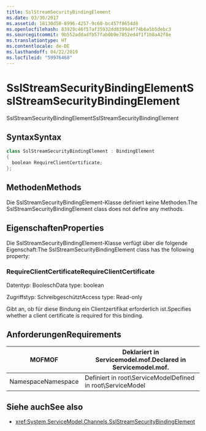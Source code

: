```yaml
---
title: SslStreamSecurityBindingElement
ms.date: 03/30/2017
ms.assetid: 18130d50-8996-4257-9c60-bc457f8654d8
ms.openlocfilehash: 83929c46f57af35932dd8399d4f74b6a5b5debc3
ms.sourcegitcommit: 9b552addadfb57fab0b9e7852ed4f1f1b8a42f8e
ms.translationtype: HT
ms.contentlocale: de-DE
ms.lasthandoff: 04/22/2019
ms.locfileid: "59976468"
---
```

# <a name="sslstreamsecuritybindingelement"></a><span data-ttu-id="06f7e-102">SslStreamSecurityBindingElement</span><span class="sxs-lookup"><span data-stu-id="06f7e-102">SslStreamSecurityBindingElement</span></span>
<span data-ttu-id="06f7e-103">SslStreamSecurityBindingElement</span><span class="sxs-lookup"><span data-stu-id="06f7e-103">SslStreamSecurityBindingElement</span></span>  
  
## <a name="syntax"></a><span data-ttu-id="06f7e-104">Syntax</span><span class="sxs-lookup"><span data-stu-id="06f7e-104">Syntax</span></span>  
  
```csharp
class SslStreamSecurityBindingElement : BindingElement  
{  
  boolean RequireClientCertificate;  
};  
```  
  
## <a name="methods"></a><span data-ttu-id="06f7e-105">Methoden</span><span class="sxs-lookup"><span data-stu-id="06f7e-105">Methods</span></span>  
 <span data-ttu-id="06f7e-106">Die SslStreamSecurityBindingElement-Klasse definiert keine Methoden.</span><span class="sxs-lookup"><span data-stu-id="06f7e-106">The SslStreamSecurityBindingElement class does not define any methods.</span></span>  
  
## <a name="properties"></a><span data-ttu-id="06f7e-107">Eigenschaften</span><span class="sxs-lookup"><span data-stu-id="06f7e-107">Properties</span></span>  
 <span data-ttu-id="06f7e-108">Die SslStreamSecurityBindingElement-Klasse verfügt über die folgende Eigenschaft:</span><span class="sxs-lookup"><span data-stu-id="06f7e-108">The SslStreamSecurityBindingElement class has the following property:</span></span>  
  
### <a name="requireclientcertificate"></a><span data-ttu-id="06f7e-109">RequireClientCertificate</span><span class="sxs-lookup"><span data-stu-id="06f7e-109">RequireClientCertificate</span></span>  
 <span data-ttu-id="06f7e-110">Datentyp: Boolesch</span><span class="sxs-lookup"><span data-stu-id="06f7e-110">Data type: boolean</span></span>  
  
 <span data-ttu-id="06f7e-111">Zugriffstyp: Schreibgeschützt</span><span class="sxs-lookup"><span data-stu-id="06f7e-111">Access type: Read-only</span></span>  
  
 <span data-ttu-id="06f7e-112">Gibt an, ob für diese Bindung ein Clientzertifikat erforderlich ist.</span><span class="sxs-lookup"><span data-stu-id="06f7e-112">Specifies whether a client certificate is required for this binding.</span></span>  
  
## <a name="requirements"></a><span data-ttu-id="06f7e-113">Anforderungen</span><span class="sxs-lookup"><span data-stu-id="06f7e-113">Requirements</span></span>  
  
|<span data-ttu-id="06f7e-114">MOF</span><span class="sxs-lookup"><span data-stu-id="06f7e-114">MOF</span></span>|<span data-ttu-id="06f7e-115">Deklariert in Servicemodel.mof.</span><span class="sxs-lookup"><span data-stu-id="06f7e-115">Declared in Servicemodel.mof.</span></span>|  
|---------|-----------------------------------|  
|<span data-ttu-id="06f7e-116">Namespace</span><span class="sxs-lookup"><span data-stu-id="06f7e-116">Namespace</span></span>|<span data-ttu-id="06f7e-117">Definiert in root\ServiceModel</span><span class="sxs-lookup"><span data-stu-id="06f7e-117">Defined in root\ServiceModel</span></span>|  
  
## <a name="see-also"></a><span data-ttu-id="06f7e-118">Siehe auch</span><span class="sxs-lookup"><span data-stu-id="06f7e-118">See also</span></span>

- <xref:System.ServiceModel.Channels.SslStreamSecurityBindingElement>

